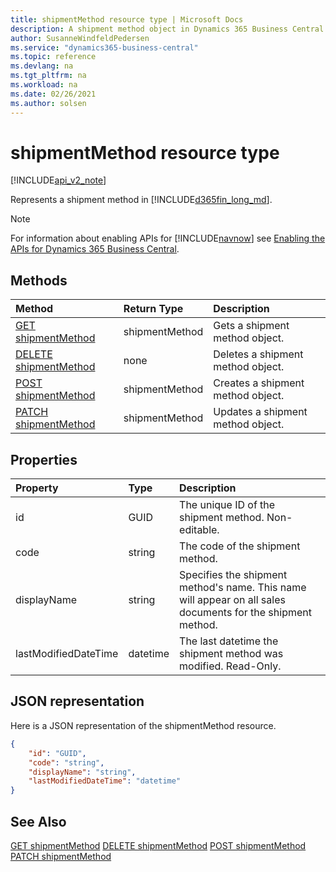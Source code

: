 ```yaml
---
title: shipmentMethod resource type | Microsoft Docs
description: A shipment method object in Dynamics 365 Business Central.
author: SusanneWindfeldPedersen
ms.service: "dynamics365-business-central"
ms.topic: reference
ms.devlang: na
ms.tgt_pltfrm: na
ms.workload: na
ms.date: 02/26/2021
ms.author: solsen
---
```


# shipmentMethod resource type

[!INCLUDE[api_v2_note](../../includes/api_v2_note.md)]

<!-- START>DO_NOT_EDIT -->
<!-- IMPORTANT:Do not edit any of the content between here and the END>DO_NOT_EDIT. -->
Represents a shipment method in [!INCLUDE[d365fin_long_md](../../includes/d365fin_long_md.md)].

> [!NOTE]
> For information about enabling APIs for [!INCLUDE[navnow](../../includes/navnow_md.md)] see [Enabling the APIs for Dynamics 365 Business Central](../enabling-apis-for-dynamics-nav.md).

## Methods

| Method | Return Type|Description |
|:--------------------|:-----------|:-------------------------|
|[GET shipmentMethod](../api/dynamics_shipmentmethod_get.md)|shipmentMethod|Gets a shipment method object.|
|[DELETE shipmentMethod](../api/dynamics_shipmentmethod_delete.md)|none|Deletes a shipment method object.|
|[POST shipmentMethod](../api/dynamics_shipmentmethod_create.md)|shipmentMethod|Creates a shipment method object.|
|[PATCH shipmentMethod](../api/dynamics_shipmentmethod_update.md)|shipmentMethod|Updates a shipment method object.|



## Properties

| Property           | Type   |Description     |
|:-------------------|:-------|:---------------|
|id|GUID|The unique ID of the shipment method. Non-editable.|
|code|string|The code of the shipment method.|
|displayName|string|Specifies the shipment method's name. This name will appear on all sales documents for the shipment method.|
|lastModifiedDateTime|datetime|The last datetime the shipment method was modified. Read-Only.|

## JSON representation

Here is a JSON representation of the shipmentMethod resource.


```json
{
    "id": "GUID",
    "code": "string",
    "displayName": "string",
    "lastModifiedDateTime": "datetime"
}
```
<!-- IMPORTANT: END>DO_NOT_EDIT -->



## See Also
[GET shipmentMethod](../api/dynamics_shipmentMethod_Get.md)
[DELETE shipmentMethod](../api/dynamics_shipmentMethod_Delete.md)
[POST shipmentMethod](../api/dynamics_shipmentMethod_Create.md)
[PATCH shipmentMethod](../api/dynamics_shipmentMethod_Update.md)
